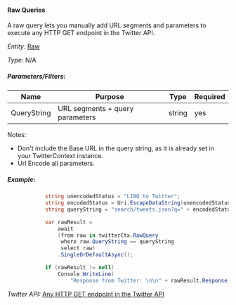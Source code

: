#### Raw Queries

A raw query lets you manually add URL segments and parameters to execute any HTTP GET endpoint in the Twitter API.

*Entity:* [Raw](../LINQ-to-Twitter-Entities/Raw-Entity.md)

*Type:* N/A

##### Parameters/Filters:

| Name | Purpose | Type | Required |
|------|---------|------|----------|
| QueryString | URL segments + query parameters | string | yes |
Notes: 
- Don't include the Base URL in the query string, as it is already set in your TwitterContext instance.
- Url Encode all parameters.

##### Example:
```c#
            string unencodedStatus = "LINQ to Twitter";
            string encodedStatus = Uri.EscapeDataString(unencodedStatus);
            string queryString = "search/tweets.json?q=" + encodedStatus;

            var rawResult =
                await
                (from raw in twitterCtx.RawQuery
                 where raw.QueryString == queryString
                 select raw)
                .SingleOrDefaultAsync();

            if (rawResult != null)
                Console.WriteLine(
                    "Response from Twitter: \n\n" + rawResult.Response);
```

*Twitter API:* [Any HTTP GET endpoint in the Twitter API](https://dev.twitter.com/docs/api/1.1)